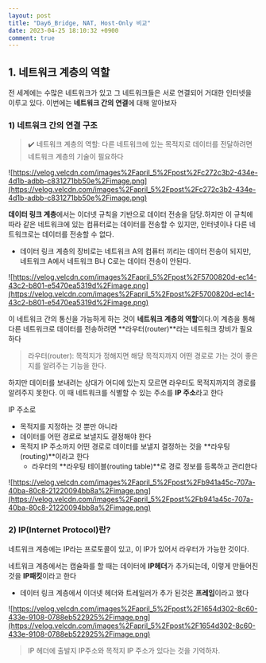 ```yaml
---
layout: post
title: "Day6_Bridge, NAT, Host-Only 비교"
date: 2023-04-25 18:10:32 +0900
comment: true
---
```



## 1. 네트워크 계층의 역할

전 세계에는 수많은 네트워크가 있고 그 네트워크들은 서로 연결되어 거대한 인터넷을 이루고 있다. 이번에는 **네트워크 간의 연결**에 대해 알아보자

### 1) 네트워크 간의 연결 구조

> ✔️ 네트워크 계층의 역할: 다른 네트워크에 있는 목적지로 데이터를 전달하려면 네트워크 계층의 기술이 필요하다
> 

![https://velog.velcdn.com/images%2Fapril_5%2Fpost%2Fc272c3b2-434e-4d1b-adbb-c831271bb50e%2Fimage.png](https://velog.velcdn.com/images%2Fapril_5%2Fpost%2Fc272c3b2-434e-4d1b-adbb-c831271bb50e%2Fimage.png)

**데이터 링크 계층**에서는 이더넷 규칙을 기반으로 데이터 전송을 담당.하지만 이 규칙에 따라 같은 네트워크에 있는 컴퓨터로는 데이터를 전송할 수 있지만, 인터넷이나 다른 네트워크로는 데이터를 전송할 수 없다.

- 데이터 링크 계층의 장비로는 네트워크 A의 컴퓨터 끼리는 데이터 전송이 되지만, 네트워크 A에서 네트워크 B나 C로는 데이터 전송이 안된다.

![https://velog.velcdn.com/images%2Fapril_5%2Fpost%2F5700820d-ec14-43c2-b801-e5470ea5319d%2Fimage.png](https://velog.velcdn.com/images%2Fapril_5%2Fpost%2F5700820d-ec14-43c2-b801-e5470ea5319d%2Fimage.png)

이 네트워크 간의 통신을 가능하게 하는 것이 **네트워크 계층의 역할**이다.이 계층을 통해 다른 네트워크로 데이터를 전송하려면 **라우터(router)**라는 네트워크 장비가 필요하다

> 라우터(router): 목적지가 정해지면 해당 목적지까지 어떤 경로로 가는 것이 좋은지를 알려주는 기능을 한다.
> 

하지만 데이터를 보내려는 상대가 어디에 있는지 모르면 라우터도 목적지까지의 경로를 알려주지 못한다. 이 때 네트워크를 식별할 수 있는 주소를 **IP 주소**라고 한다

IP 주소로

- 목적지를 지정하는 것 뿐만 아니라
- 데이터를 어떤 경로로 보낼지도 결정해야 한다
- 목적지 IP 주소까지 어떤 경로로 데이터를 보낼지 결정하는 것을 **라우팅(routing)**이라고 한다
    - 라우터의 **라우팅 테이블(routing table)**로 경로 정보를 등록하고 관리한다

![https://velog.velcdn.com/images%2Fapril_5%2Fpost%2Fb941a45c-707a-40ba-80c8-21220094bb8a%2Fimage.png](https://velog.velcdn.com/images%2Fapril_5%2Fpost%2Fb941a45c-707a-40ba-80c8-21220094bb8a%2Fimage.png)

### 2) IP(Internet Protocol)란?

네트워크 계층에는 IP라는 프로토콜이 있고, 이 IP가 있어서 라우터가 가능한 것이다.

네트워크 계층에서는 캡슐화를 할 때는 데이터에 **IP헤더**가 추가되는데, 이렇게 만들어진 것을 **IP패킷**이라고 한다

- 데이터 링크 계층에서 이더넷 헤더와 트레일러가 추가 된것은 **프레임**이라고 했다

![https://velog.velcdn.com/images%2Fapril_5%2Fpost%2F1654d302-8c60-433e-9108-0788eb522925%2Fimage.png](https://velog.velcdn.com/images%2Fapril_5%2Fpost%2F1654d302-8c60-433e-9108-0788eb522925%2Fimage.png)

> IP 헤더에 출발지 IP주소와 목적지 IP 주소가 있다는 것을 기억하자.
>
